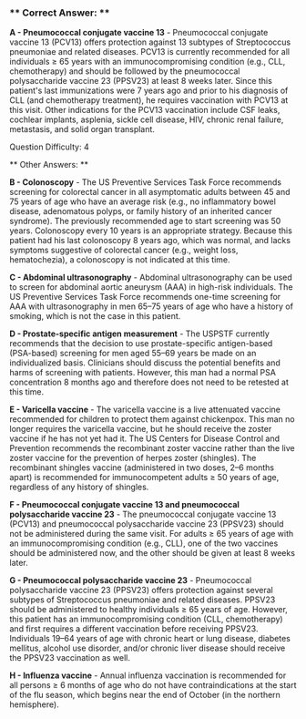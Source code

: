 ### ** Correct Answer: **

**A - Pneumococcal conjugate vaccine 13** - Pneumococcal conjugate vaccine 13 (PCV13) offers protection against 13 subtypes of Streptococcus pneumoniae and related diseases. PCV13 is currently recommended for all individuals ≥ 65 years with an immunocompromising condition (e.g., CLL, chemotherapy) and should be followed by the pneumococcal polysaccharide vaccine 23 (PPSV23) at least 8 weeks later. Since this patient's last immunizations were 7 years ago and prior to his diagnosis of CLL (and chemotherapy treatment), he requires vaccination with PCV13 at this visit. Other indications for the PCV13 vaccination include CSF leaks, cochlear implants, asplenia, sickle cell disease, HIV, chronic renal failure, metastasis, and solid organ transplant.

Question Difficulty: 4

** Other Answers: **

**B - Colonoscopy** - The US Preventive Services Task Force recommends screening for colorectal cancer in all asymptomatic adults between 45 and 75 years of age who have an average risk (e.g., no inflammatory bowel disease, adenomatous polyps, or family history of an inherited cancer syndrome). The previously recommended age to start screening was 50 years. Colonoscopy every 10 years is an appropriate strategy. Because this patient had his last colonoscopy 8 years ago, which was normal, and lacks symptoms suggestive of colorectal cancer (e.g., weight loss, hematochezia), a colonoscopy is not indicated at this time.

**C - Abdominal ultrasonography** - Abdominal ultrasonography can be used to screen for abdominal aortic aneurysm (AAA) in high-risk individuals. The US Preventive Services Task Force recommends one-time screening for AAA with ultrasonography in men 65–75 years of age who have a history of smoking, which is not the case in this patient.

**D - Prostate-specific antigen measurement** - The USPSTF currently recommends that the decision to use prostate-specific antigen-based (PSA-based) screening for men aged 55–69 years be made on an individualized basis. Clinicians should discuss the potential benefits and harms of screening with patients. However, this man had a normal PSA concentration 8 months ago and therefore does not need to be retested at this time.

**E - Varicella vaccine** - The varicella vaccine is a live attenuated vaccine recommended for children to protect them against chickenpox. This man no longer requires the varicella vaccine, but he should receive the zoster vaccine if he has not yet had it. The US Centers for Disease Control and Prevention recommends the recombinant zoster vaccine rather than the live zoster vaccine for the prevention of herpes zoster (shingles). The recombinant shingles vaccine (administered in two doses, 2–6 months apart) is recommended for immunocompetent adults ≥ 50 years of age, regardless of any history of shingles.

**F - Pneumococcal conjugate vaccine 13 and pneumococcal polysaccharide vaccine 23** - The pneumococcal conjugate vaccine 13 (PCV13) and pneumococcal polysaccharide vaccine 23 (PPSV23) should not be administered during the same visit. For adults ≥ 65 years of age with an immunocompromising condition (e.g., CLL), one of the two vaccines should be administered now, and the other should be given at least 8 weeks later.

**G - Pneumococcal polysaccharide vaccine 23** - Pneumococcal polysaccharide vaccine 23 (PPSV23) offers protection against several subtypes of Streptococcus pneumoniae and related diseases. PPSV23 should be administered to healthy individuals ≥ 65 years of age. However, this patient has an immunocompromising condition (CLL, chemotherapy) and first requires a different vaccination before receiving PPSV23. Individuals 19–64 years of age with chronic heart or lung disease, diabetes mellitus, alcohol use disorder, and/or chronic liver disease should receive the PPSV23 vaccination as well.

**H - Influenza vaccine** - Annual influenza vaccination is recommended for all persons ≥ 6 months of age who do not have contraindications at the start of the flu season, which begins near the end of October (in the northern hemisphere).

